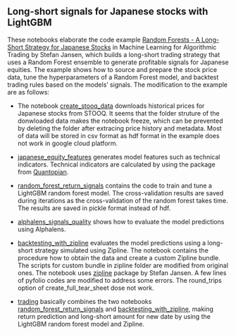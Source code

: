 ## Long-short signals for Japanese stocks with LightGBM

These notebooks elaborate the code example [Random Forests - A Long-Short Strategy for Japanese Stocks](https://github.com/stefan-jansen/machine-learning-for-trading/tree/master/11_decision_trees_random_forests) in Machine Learning for Algorithmic Trading by Stefan Jansen, which builds a long-short trading strategy that uses a Random Forest ensemble to generate profitable signals for Japanese equities. The example shows how to source and prepare the stock price data, tune the hyperparameters of a Random Forest model, and backtest trading rules based on the models’ signals. The modification to the example are as follows:

- The notebook [create_stooq_data](00_create_stooq_data.ipynb) downloads historical prices for Japanese stocks from STOOQ. It seems that the folder struture of the donwloaded data makes the notebook freeze, which can be prevented by deleting the folder after extracing price history and metadata. Most of data will be stored in csv format as hdf format in the example does not work in google cloud platform.

- [japanese_equity_features](01_japanese_equity_features.ipynb) generates model features such as technical indicators. Technical indicators are calculated by using the package from [Quantopian](https://anaconda.org/quantopian/ta-lib).

- [random_forest_return_signals](02_random_forest_return_signals.ipynb) contains the code to train and tune a LightGBM random forest model. The cross-validation results are saved during iterations as the cross-validation of the random forest takes time. The results are saved in pickle format instead of hdf.

- [alphalens_signals_quality](03_alphalens_signals_quality.ipynb) shows how to evaluate the model predictions using Alphalens.

- [backtesting_with_zipline](04_backtesting_with_zipline.ipynb) evaluates the model predictions using a long-short strategy simulated using Zipline. The notebook contains the procedure how to obtain the data and create a custom Zipline bundle. The scripts for custom bundle in zipline folder are modified from original ones. The notebook uses [zipline](https://github.com/stefan-jansen/zipline-reloaded) package by Stefan Jansen. A few lines of pyfolio codes are modified to address some errors. The round_trips option of create_full_tear_sheet dose not work.

- [trading](05_trading.ipynb) basically combines the two notebooks [random_forest_return_signals](02_random_forest_return_signals.ipynb) and [backtesting_with_zipline](04_backtesting_with_zipline.ipynb), making return prediction and long-short amount for new date by using the LightGBM random forest model and Zipline.


